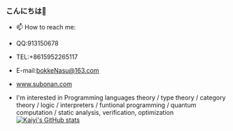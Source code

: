 ### こんにちは👋


- 📫 How to reach me:
- QQ:913150678  
- TEL:+8615952265117  
- E-mail:bokkeNasu@163.com
- www.subonan.com

- I'm interested in Programming languages theory / type theory / category theory / logic / interpreters / funtional programming / quantum computation / static analysis, verification, optimization
[![Kaiyi's GitHub stats](https://github-readme-stats.vercel.app/api?username=SugarSBN&count_private=true&show_icons=true&theme=material-palenight)](https://github.com/anuraghazra/github-readme-stats)
